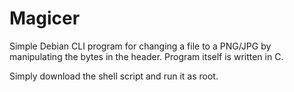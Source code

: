 # Magicer
Simple Debian CLI program for changing a file to a PNG/JPG by manipulating the bytes in the header. Program itself is written in C.

Simply download the shell script and run it as root.
